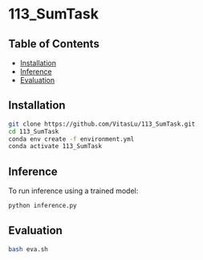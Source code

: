 # 113_SumTask

## Table of Contents
- [Installation](#installation)
- [Inference](#inference)
- [Evaluation](#evaluation)

## Installation

```bash
git clone https://github.com/VitasLu/113_SumTask.git
cd 113_SumTask
conda env create -f environment.yml
conda activate 113_SumTask
```

## Inference

To run inference using a trained model:

```bash
python inference.py 
```

## Evaluation

```bash
bash eva.sh
```
